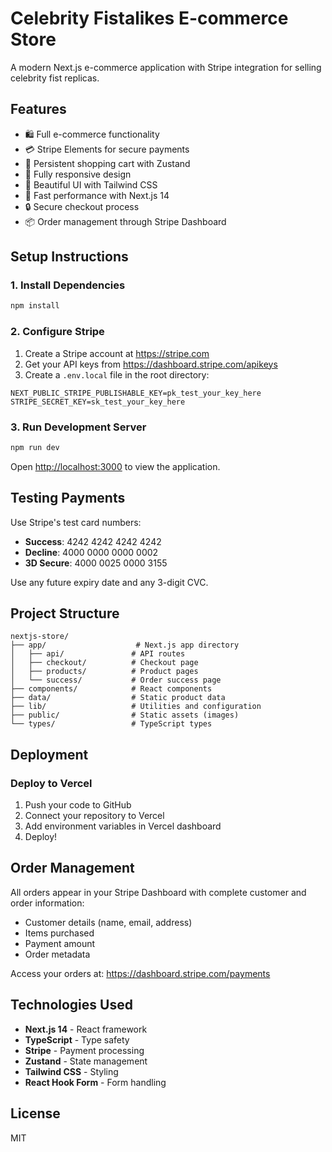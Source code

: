 # Celebrity Fistalikes E-commerce Store

A modern Next.js e-commerce application with Stripe integration for selling celebrity fist replicas.

## Features

- 🛍️ Full e-commerce functionality
- 💳 Stripe Elements for secure payments
- 🛒 Persistent shopping cart with Zustand
- 📱 Fully responsive design
- 🎨 Beautiful UI with Tailwind CSS
- 🚀 Fast performance with Next.js 14
- 🔒 Secure checkout process
- 📦 Order management through Stripe Dashboard

## Setup Instructions

### 1. Install Dependencies

```bash
npm install
```

### 2. Configure Stripe

1. Create a Stripe account at https://stripe.com
2. Get your API keys from https://dashboard.stripe.com/apikeys
3. Create a `.env.local` file in the root directory:

```env
NEXT_PUBLIC_STRIPE_PUBLISHABLE_KEY=pk_test_your_key_here
STRIPE_SECRET_KEY=sk_test_your_key_here
```

### 3. Run Development Server

```bash
npm run dev
```

Open [http://localhost:3000](http://localhost:3000) to view the application.

## Testing Payments

Use Stripe's test card numbers:
- **Success**: 4242 4242 4242 4242
- **Decline**: 4000 0000 0000 0002
- **3D Secure**: 4000 0025 0000 3155

Use any future expiry date and any 3-digit CVC.

## Project Structure

```
nextjs-store/
├── app/                    # Next.js app directory
│   ├── api/               # API routes
│   ├── checkout/          # Checkout page
│   ├── products/          # Product pages
│   └── success/           # Order success page
├── components/            # React components
├── data/                  # Static product data
├── lib/                   # Utilities and configuration
├── public/                # Static assets (images)
└── types/                 # TypeScript types
```

## Deployment

### Deploy to Vercel

1. Push your code to GitHub
2. Connect your repository to Vercel
3. Add environment variables in Vercel dashboard
4. Deploy!

## Order Management

All orders appear in your Stripe Dashboard with complete customer and order information:
- Customer details (name, email, address)
- Items purchased
- Payment amount
- Order metadata

Access your orders at: https://dashboard.stripe.com/payments

## Technologies Used

- **Next.js 14** - React framework
- **TypeScript** - Type safety
- **Stripe** - Payment processing
- **Zustand** - State management
- **Tailwind CSS** - Styling
- **React Hook Form** - Form handling

## License

MIT